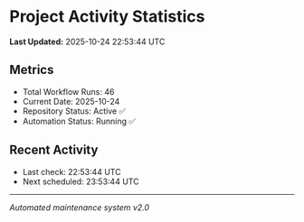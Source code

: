 # Project Activity Statistics

**Last Updated:** 2025-10-24 22:53:44 UTC

## Metrics
- Total Workflow Runs: 46
- Current Date: 2025-10-24
- Repository Status: Active ✅
- Automation Status: Running ✅

## Recent Activity
- Last check: 22:53:44 UTC
- Next scheduled: 23:53:44 UTC

---
*Automated maintenance system v2.0*
